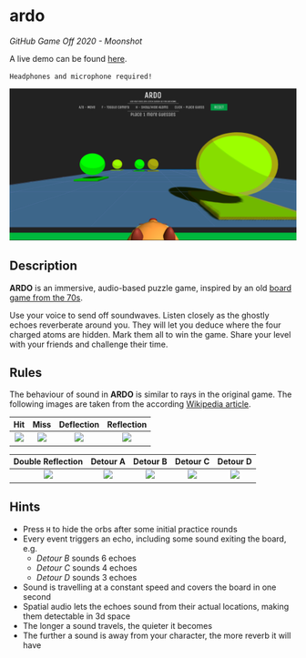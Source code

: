 # ardo
_GitHub Game Off 2020 - Moonshot_

A live demo can be found [here](https://ardo.tbsgrdn.de/).

    Headphones and microphone required!


![](screenshots/teaser.png)


## Description
**ARDO** is an immersive, audio-based puzzle game, inspired by an old [board game from the 70s](https://en.wikipedia.org/wiki/Black_Box_(game)).

Use your voice to send off soundwaves.
Listen closely as the ghostly echoes reverberate around you.
They will let you deduce where the four charged atoms are hidden.
Mark them all to win the game.
Share your level with your friends and challenge their time.


## Rules

The behaviour of sound in **ARDO** is similar to rays in the original game.
The following images are taken from the according [Wikipedia article](https://en.wikipedia.org/wiki/Black_Box_(game)#Rules).

| Hit | Miss | Deflection | Reflection |
|:-:|:-:|:-:|:-:|
| <img src="https://upload.wikimedia.org/wikipedia/commons/2/2a/BlackBoxSample2.svg" width=200/> | <img src="https://upload.wikimedia.org/wikipedia/commons/9/97/BlackBoxSample6.svg" width=200/> | <img src="https://upload.wikimedia.org/wikipedia/commons/5/51/BlackBoxSample3.svg" width=200/> | <img src="https://upload.wikimedia.org/wikipedia/commons/a/ae/BlackBoxSample4.svg" width=200/> |

| Double Reflection | Detour A | Detour B | Detour C | Detour D |
|:-:|:-:|:-:|:-:|:-:|
| <img src="https://upload.wikimedia.org/wikipedia/commons/f/f9/BlackBoxSample5.svg" width=200/> | <img src="https://upload.wikimedia.org/wikipedia/commons/1/1f/BlackBoxSample7.svg" width=200/> | <img src="https://upload.wikimedia.org/wikipedia/commons/1/11/BlackBoxSample8.svg" width=200/> | <img src="https://upload.wikimedia.org/wikipedia/commons/9/90/BlackBoxSample10.svg" width=200/> | <img src="https://upload.wikimedia.org/wikipedia/commons/b/b6/BlackBoxSample11.svg" width=200/> |


## Hints
- Press `H` to hide the orbs after some initial practice rounds
- Every event triggers an echo, including some sound exiting the board, e.g.
  -  _Detour B_ sounds 6 echoes
  -  _Detour C_ sounds 4 echoes
  -  _Detour D_ sounds 3 echoes
- Sound is travelling at a constant speed and covers the board in one second
- Spatial audio lets the echoes sound from their actual locations, making them detectable in 3d space
- The longer a sound travels, the quieter it becomes
- The further a sound is away from your character, the more reverb it will have